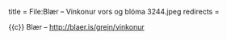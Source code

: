 title = File:Blær – Vinkonur vors og blóma 3244.jpeg
redirects =
>>>>

{{c}} Blær – http://blaer.is/grein/vinkonur